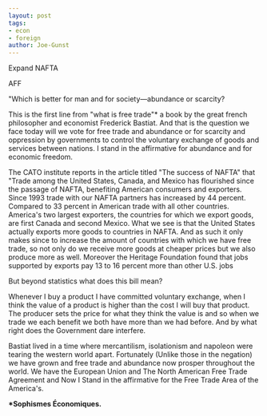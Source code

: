 ```yaml
---
layout: post
tags: 
- econ 
- foreign
author: Joe-Gunst
---
```

Expand NAFTA

AFF

"Which is better for man and for society—abundance or scarcity?

This is the first line from "what is free trade"\* a book by the great french philosopher and economist Frederick Bastiat. And that is the question we face today will we vote for free trade and abundance or for scarcity and oppression by governments to control the voluntary exchange of goods and services between nations. I stand in the affirmative for abundance and for economic freedom.

The CATO institute reports in the article titled "The success of NAFTA" that "Trade among the United States, Canada, and Mexico has flourished since the passage of NAFTA, benefiting American consumers and exporters. Since 1993 trade with our NAFTA partners has increased by 44 percent. Compared to 33 percent in American trade with all other countries. America's two largest exporters, the countries for which we export goods, are first Canada and second Mexico. What we see is that the United States actually exports more goods to countries in NAFTA. And as such it only makes since to increase the amount of countries with which we have free trade, so not only do we receive more goods at cheaper prices but we also produce more as well. Moreover the Heritage Foundation found that jobs supported by exports pay 13 to 16 percent more than other U.S. jobs

But beyond statistics what does this bill mean?

Whenever I buy a product I have committed voluntary exchange, when I think the value of a product is higher than the cost I will buy that product. The producer sets the price for what they think the value is and so when we trade we each benefit we both have more than we had before. And by what right does the Government dare interfere.

Bastiat lived in a time where mercantilism, isolationism and napoleon were tearing the western world apart. Fortunately (Unlike those in the negation) we have grown and free trade and abundance now prosper throughout the world. We have the European Union and The North American Free Trade Agreement and Now I Stand in the affirmative for the Free Trade Area of the America's.

**\*Sophismes Économiques.**
